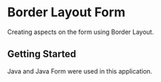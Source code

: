 # Border Layout Form

Creating aspects on the form using Border Layout.

## Getting Started

Java and Java Form were used in this application.
